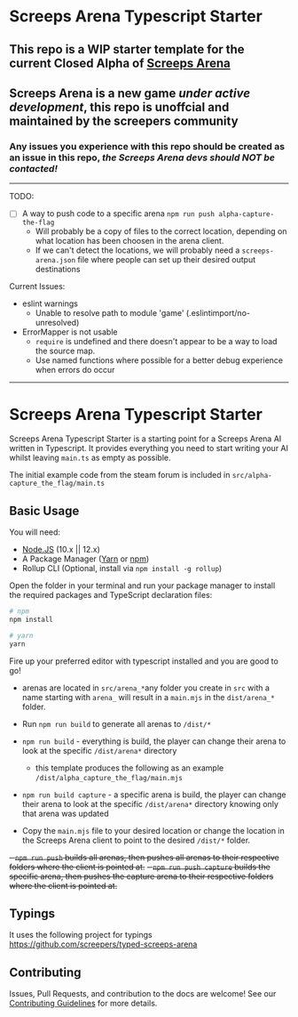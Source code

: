 # Screeps Arena Typescript Starter

## This repo is a WIP starter template for the current Closed Alpha of [Screeps Arena](https://store.steampowered.com/app/1137320/Screeps_Arena/)

## Screeps Arena is a new game _under active development_, this repo is unoffcial and maintained by the screepers community

### Any issues you experience with this repo should be created as an issue in this repo, _the Screeps Arena devs should NOT be contacted!_

---

TODO:

- [ ] A way to push code to a specific arena `npm run push alpha-capture-the-flag`
  - Will probably be a copy of files to the correct location, depending on what location has been choosen in the arena client.
  - If we can't detect the locations, we will probably need a `screeps-arena.json` file where people can set up their desired output destinations

Current Issues:

- eslint warnings
  - Unable to resolve path to module 'game' (.eslintimport/no-unresolved)
- ErrorMapper is not usable
  - `require` is undefined and there doesn't appear to be a way to load the source map.
  - Use named functions where possible for a better debug experience when errors do occur

---

# Screeps Arena Typescript Starter

Screeps Arena Typescript Starter is a starting point for a Screeps Arena AI written in Typescript. It provides everything you need to start writing your AI whilst leaving `main.ts` as empty as possible.

The initial example code from the steam forum is included in `src/alpha-capture_the_flag/main.ts`

## Basic Usage

You will need:

- [Node.JS](https://nodejs.org/en/download) (10.x || 12.x)
- A Package Manager ([Yarn](https://yarnpkg.com/en/docs/getting-started) or [npm](https://docs.npmjs.com/getting-started/installing-node))
- Rollup CLI (Optional, install via `npm install -g rollup`)

Open the folder in your terminal and run your package manager to install the required packages and TypeScript declaration files:

```bash
# npm
npm install

# yarn
yarn
```

Fire up your preferred editor with typescript installed and you are good to go!

- arenas are located in `src/arena_*`any folder you create in `src` with a name starting with `arena_` will result in a `main.mjs` in the `dist/arena_*` folder.
- Run `npm run build` to generate all arenas to `/dist/*`

- `npm run build` - everything is build, the player can change their arena to look at the specific `/dist/arena*` directory
  - this template produces the following as an example `/dist/alpha_capture_the_flag/main.mjs`
- `npm run build capture` - a specific arena is build, the player can change their arena to look at the specific `/dist/arena*` directory knowing only that arena was updated

- Copy the `main.mjs` file to your desired location or change the location in the Screeps Arena client to point to the desired `/dist/*` folder.

~~- `npm run push` builds all arenas, then pushes all arenas to their respective folders where the client is pointed at.~~
~~- `npm run push capture` builds the specific arena, then pushes the capture arena to their respective folders where the client is pointed at.~~

## Typings

It uses the following project for typings https://github.com/screepers/typed-screeps-arena

## Contributing

Issues, Pull Requests, and contribution to the docs are welcome! See our [Contributing Guidelines](CONTRIBUTING.md) for more details.
